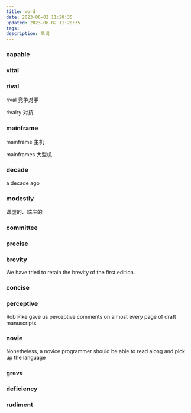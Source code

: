 ```yaml
---
title: word
date: 2023-06-02 11:20:35
updated: 2023-06-02 11:20:35
tags:
description: 单词
---
```


### capable

### vital

### rival
rival   竞争对手

rivalry 对抗

### mainframe
mainframe 主机

mainframes 大型机

### decade
a decade ago

### modestly
谦虚的、端庄的

### committee 

### precise

### brevity
We have tried to retain the brevity of the first edition.

### concise

### perceptive
Rob Pike gave us perceptive comments on almost every page of draft manuscripts

### novie
Nonetheless, a novice programmer should be able to read along and pick up the language

### grave 
### deficiency
### rudiment

